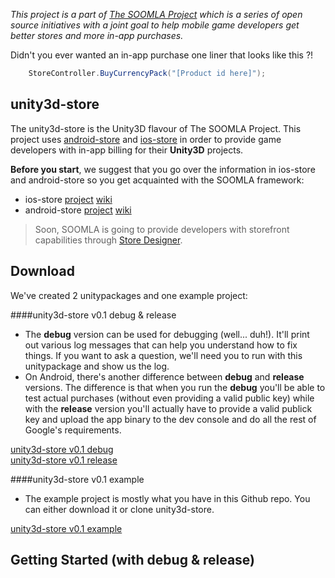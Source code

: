 *This project is a part of [The SOOMLA Project](http://project.soom.la) which is a series of open source initiatives with a joint goal to help mobile game developers get better stores and more in-app purchases.*

Didn't you ever wanted an in-app purchase one liner that looks like this ?!

```cs
    StoreController.BuyCurrencyPack("[Product id here]");
```

unity3d-store
---
The unity3d-store is the Unity3D flavour of The SOOMLA Project. This project uses [android-store](https://github.com/soomla/android-store) and [ios-store](https://github.com/soomla/ios-store) in order to provide game developers with in-app billing for their **Unity3D** projects.
    
**Before you start**, we suggest that you go over the information in ios-store and android-store so you get acquainted with the SOOMLA framework:
- ios-store [project](https://github.com/soomla/ios-store) [wiki](https://github.com/soomla/ios-store/wiki)
- android-store [project](https://github.com/soomla/android-store) [wiki](https://github.com/soomla/android-store/wiki)

>Soon, SOOMLA is going to provide developers with storefront capabilities through [Store Designer](designer.soom.la).

Download
---

We've created 2 unitypackages and one example project:

####unity3d-store v0.1 debug & release

- The **debug** version can be used for debugging (well... duh!). It'll print out various log messages that can help you understand how to fix things. If you want to ask a question, we'll need you to run with this unitypackage and show us the log.  
- On Android, there's another difference between **debug** and **release** versions. The difference is that when you run the **debug** you'll be able to test actual purchases (without even providing a valid public key) while with the **release** version you'll actually have to provide a valid publick key and upload the app binary to the dev console and do all the rest of Google's requirements.

[unity3d-store v0.1 debug](http://dl.dropbox.com/u/88939562/unity3d/soomla-unity3d-store_debug-v0.1.unitypackage)  
[unity3d-store v0.1 release](http://dl.dropbox.com/u/88939562/unity3d/soomla-unity3d-store_release-v0.1.unitypackage)

####unity3d-store v0.1 example

- The example project is mostly what you have in this Github repo. You can either download it or clone unity3d-store.

[unity3d-store v0.1 example](http://dl.dropbox.com/u/88939562/unity3d/soomla-unity3d-store_example-v0.1.zip)

Getting Started (with debug & release)
---


